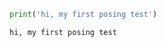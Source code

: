 ```python
print('hi, my first posing test')
```

    hi, my first posing test
    


```python

```
